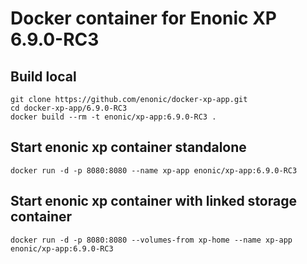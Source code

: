 # Docker container for Enonic XP 6.9.0-RC3

## Build local

    git clone https://github.com/enonic/docker-xp-app.git
    cd docker-xp-app/6.9.0-RC3
    docker build --rm -t enonic/xp-app:6.9.0-RC3 .

## Start enonic xp container standalone

    docker run -d -p 8080:8080 --name xp-app enonic/xp-app:6.9.0-RC3

## Start enonic xp container with linked storage container

    docker run -d -p 8080:8080 --volumes-from xp-home --name xp-app enonic/xp-app:6.9.0-RC3

